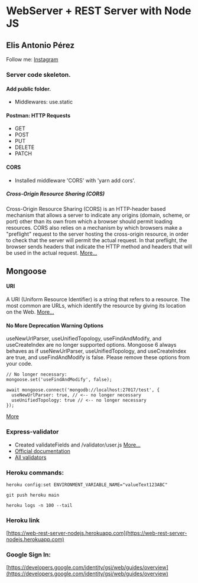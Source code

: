 # WebServer + REST Server with Node JS

## Elis Antonio Pérez
Follow me: [Instagram](https://www.instagram.com/elisperezmusic)

### Server code skeleton.

#### Add public folder.
- Middlewares: use.static

#### Postman: HTTP Requests
- GET
- POST
- PUT
- DELETE
- PATCH

#### CORS
- Installed middleware 'CORS' with 'yarn add cors'.
##### Cross-Origin Resource Sharing (CORS)
Cross-Origin Resource Sharing (CORS) is an HTTP-header based mechanism that allows a server to indicate any origins (domain, scheme, or port) other than its own from which a browser should permit loading resources. CORS also relies on a mechanism by which browsers make a "preflight" request to the server hosting the cross-origin resource, in order to check that the server will permit the actual request. In that preflight, the browser sends headers that indicate the HTTP method and headers that will be used in the actual request. [More...](https://developer.mozilla.org/es/docs/Web/HTTP/CORS)

## Mongoose
#### URI
A URI (Uniform Resource Identifier) is a string that refers to a resource.
The most common are URLs, which identify the resource by giving its location on the Web. [More...](https://developer.mozilla.org/es/docs/Glossary/URI)

#### No More Deprecation Warning Options
useNewUrlParser, useUnifiedTopology, useFindAndModify, and useCreateIndex are no longer supported options. Mongoose 6 always behaves as if useNewUrlParser, useUnifiedTopology, and useCreateIndex are true, and useFindAndModify is false. Please remove these options from your code.
```
// No longer necessary:
mongoose.set('useFindAndModify', false);

await mongoose.connect('mongodb://localhost:27017/test', {
  useNewUrlParser: true, // <-- no longer necessary
  useUnifiedTopology: true // <-- no longer necessary
});
```
[More](https://mongoosejs.com/docs/migrating_to_6.html#no-more-deprecation-warning-options)

### Express-validator
- Created validateFields and /validator/user.js
  [More...](https://youtu.be/VMRgFfmv6j0)
- [Official documentation](https://express-validator.github.io/docs/custom-error-messages.html)
- [All validators](https://github.com/validatorjs/validator.js#validators)

### Heroku commands:
```
heroku config:set ENVIRONMENT_VARIABLE_NAME="valueText123ABC"

git push heroku main

heroku logs -n 100 --tail
```

### Heroku link
[https://web-rest-server-nodejs.herokuapp.com](https://web-rest-server-nodejs.herokuapp.com)

### Google Sign In:
[https://developers.google.com/identity/gsi/web/guides/overview](https://developers.google.com/identity/gsi/web/guides/overview)
